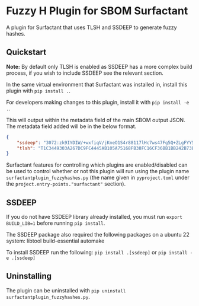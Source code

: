 # Fuzzy H Plugin for SBOM Surfactant

A plugin for Surfactant that uses TLSH and SSDEEP to generate fuzzy hashes.

## Quickstart
**Note:** By default only TLSH is enabled as SSDEEP has a more complex build process, if you wish to include SSDEEP see the relevant section.

In the same virtual environment that Surfactant was installed in, install this plugin with `pip install .`.

For developers making changes to this plugin, install it with `pip install -e .`.

This will output within the metadata field of the main SBOM output JSON. The metadata field added will be in the below format.

```json
{
    "ssdeep": "3072:zk9IYDIW/+wxfiqV/jKneO1S4r88117lHc7ws47Fg5Q+ZLgFYY5:zsIYzpQqV/YLr8811P5",
    "tlsh": "T1C3449303A267DC9FC4445AB105A75168FB38FC16CF36BB1BB242B73E6A31F009EA5640"
}
```

Surfactant features for controlling which plugins are enabled/disabled can be used to control
whether or not this plugin will run using the plugin name `surfactantplugin_fuzzyhashes.py` (the name given in
`pyproject.toml` under the `project.entry-points."surfactant"` section).

## SSDEEP

If you do not have SSDEEP library already installed, you must run `export BUILD_LIB=1` before running `pip install`.

The SSDEEP package also required the following packages on a ubuntu 22 system:
  libtool
  build-essential
  automake

To install SSDEEP run the following:
`pip install .[ssdeep]` or `pip install -e .[ssdeep]`

## Uninstalling

The plugin can be uninstalled with `pip uninstall surfactantplugin_fuzzyhashes.py`.
